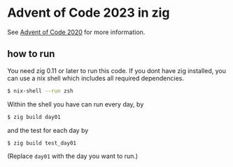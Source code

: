# Advent of Code 2023 in zig

See [Advent of Code 2020](https://adventofcode.com/2020) for more information.

## how to run

You need zig 0.11 or later to run this code.
If you dont have zig installed, you can use a nix shell which includes all required dependencies.

```bash
$ nix-shell --run zsh
```

Within the shell you have can run every day, by

```bash
$ zig build day01
```

and the test for each day by

```bash
$ zig build test_day01
```

(Replace `day01` with the day you want to run.)